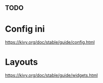 ## TODO

# Config ini
https://kivy.org/doc/stable/guide/config.html


# Layouts

https://kivy.org/doc/stable/guide/widgets.html
